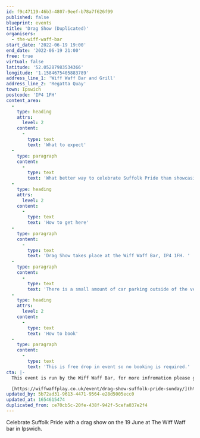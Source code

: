 ```yaml
---
id: f9c47119-46b3-4807-9eef-b78a7f626f99
published: false
blueprint: events
title: 'Drag Show (Duplicated)'
organisers:
  - the-wiff-waff-bar
start_date: '2022-06-19 19:00'
end_date: '2022-06-19 21:00'
free: true
virtual: false
latitude: '52.05287983534366'
longitude: '1.1584675405883789'
address_line_1: 'Wiff Waff Bar and Grill'
address_line_2: 'Regatta Quay'
town: Ipswich
postcode: 'IP4 1FH'
content_area:
  -
    type: heading
    attrs:
      level: 2
    content:
      -
        type: text
        text: 'What to expect'
  -
    type: paragraph
    content:
      -
        type: text
        text: 'What better way to celebrate Suffolk Pride than showcasing three incredibly talented and local stars? Head down on Sunday 19th June for 2 hours of flamboyancy, songs, games and enough laughter to make your belly hurt. Featuring Pfizer Manelli, Knuckle Sandwich and Will Power.'
  -
    type: heading
    attrs:
      level: 2
    content:
      -
        type: text
        text: 'How to get here'
  -
    type: paragraph
    content:
      -
        type: text
        text: 'Drag Show takes place at the Wiff Waff Bar, IP4 1FH. '
  -
    type: paragraph
    content:
      -
        type: text
        text: 'There is a small amount of car parking outside of the venue. There are also car parks either at the student halls or at the St Peters Dock car park.'
  -
    type: heading
    attrs:
      level: 2
    content:
      -
        type: text
        text: 'How to book'
  -
    type: paragraph
    content:
      -
        type: text
        text: 'This is free drop in event so no booking is required.'
cta: |-
  This event is run by the Wiff Waff Bar, for more infromation please get in touch via:

  [https://wiffwaffplay.co.uk/event/drag-show-suffolk-pride-sunday/](https://wiffwaffplay.co.uk/event/drag-show-suffolk-pride-sunday/)
updated_by: 5b72ad31-9613-4471-9564-e28d5005ecc0
updated_at: 1654615474
duplicated_from: ce70cb5c-20fe-438f-942f-5cefa037e2f4
---
```

Celebrate Suffolk Pride with a drag show on the 19 June at The Wiff Waff bar in Ipswich.
